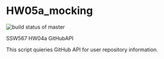 # HW05a_mocking
![build status of master](https://app.travis-ci.com/RK-ops/GithubAPI567.svg?branch=main)

SSW567 
HW04a
GitHubAPI

This script quieries GitHub API for user repository information.
